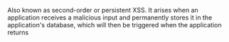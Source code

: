 Also known as second-order or persistent XSS. It arises when an application receives a malicious input and permanently stores it in the application's database, which will then be triggered when the application returns